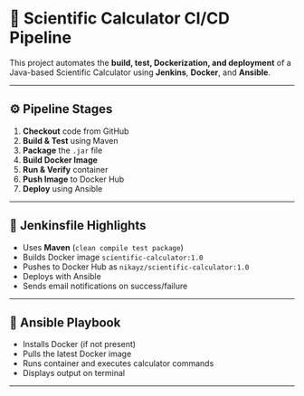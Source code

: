 # 🧮 Scientific Calculator CI/CD Pipeline

This project automates the **build, test, Dockerization, and deployment** of a Java-based Scientific Calculator using **Jenkins**, **Docker**, and **Ansible**.

---

## ⚙️ Pipeline Stages
1. **Checkout** code from GitHub  
2. **Build & Test** using Maven  
3. **Package** the `.jar` file  
4. **Build Docker Image**  
5. **Run & Verify** container  
6. **Push Image** to Docker Hub  
7. **Deploy** using Ansible  

---

## 🧰 Jenkinsfile Highlights
- Uses **Maven** (`clean compile test package`)  
- Builds Docker image `scientific-calculator:1.0`  
- Pushes to Docker Hub as `nikayz/scientific-calculator:1.0`  
- Deploys with Ansible  
- Sends email notifications on success/failure  

---

## 🐧 Ansible Playbook
- Installs Docker (if not present)  
- Pulls the latest Docker image  
- Runs container and executes calculator commands  
- Displays output on terminal  

---
